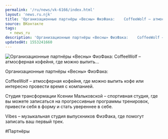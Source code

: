```yaml
---
permalink: '/ru/news/vk-6166/index.html'
layout: 'news.ru.njk'
title: 'Организационные партнёры «Весны» ФизФака:    CoffeeWolf – атмосферная кофейня, где можно выпить'
source: ВКонтакте
tags:
  - news_ru
description: 'Организационные партнёры «Весны» ФизФака:    CoffeeWolf – атмосферная кофейня, где можно выпить…'
updatedAt: 1553241660
---
```

![Организационные партнёры «Весны» ФизФака:    CoffeeWolf – атмосферная кофейня, где можно выпить…](https://sun9-2.userapi.com/impf/c851320/v851320498/e0597/s6__PseBwZE.jpg?size=1280x960&quality=96&sign=744b013d37873f4541fc58f572a78ef3&c_uniq_tag=5CI4VwHk1F3vsoYGl1GzT1Kv7Sdw_YGSDu5fQCiW3BY&type=album)

Организационные партнёры «Весны» ФизФака:

CoffeeWolf – атмосферная кофейня, где можно выпить кофе или интересно провести время с компанией.

Студия трансформации Ксении Мальковской – спортивная студия, где вы можете записаться на прогрессивные программы тренировок, привести себя в форму и стать увереннее в себе.

Vibes – музыкальная студия выпускников ФизФака, где помогут записать ваш первый трек.

#Партнёры
